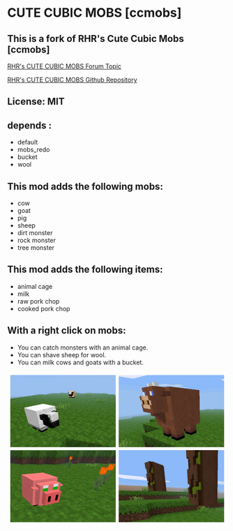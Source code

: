 
# CUTE CUBIC MOBS [ccmobs]

## This is a fork of RHR's Cute Cubic Mobs [ccmobs]

[RHR's CUTE CUBIC MOBS Forum Topic](https://forum.minetest.net/viewtopic.php?t=9472)

[RHR's CUTE CUBIC MOBS Github Repository](https://github.com/RHRhino/mt_mods/tree/master/ccmobs)

## License: MIT

## depends :
* default
* mobs_redo
* bucket
* wool

## This mod adds the following mobs:
* cow
* goat
* pig
* sheep
* dirt monster
* rock monster
* tree monster

## This mod adds the following items:
* animal cage
* milk
* raw pork chop
* cooked pork chop

## With a right click on mobs:
* You can catch monsters with an animal cage.
* You can shave sheep for wool.
* You can milk cows and goats with a bucket.

![Preview](https://raw.githubusercontent.com/Napiophelios/ccmobs/master/screenshot.png)

